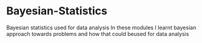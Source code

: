 # Bayesian-Statistics
Bayesian statistics used for data analysis 
In these modules I learnt bayesian approach towards problems and how that could beused for data analysis 
